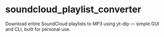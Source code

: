 # soundcloud_playlist_converter
Download entire SoundCloud playlists to MP3 using yt-dlp — simple GUI and CLI, built for personal use.
